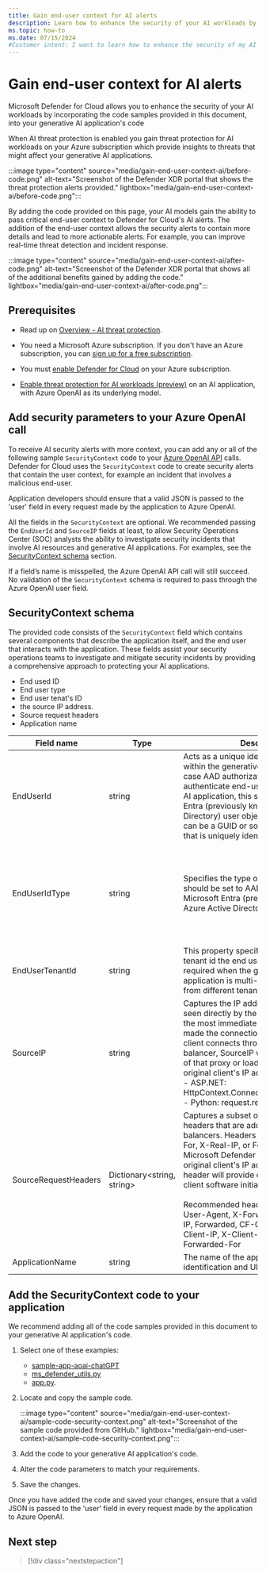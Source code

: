 ```yaml
---
title: Gain end-user context for AI alerts
description: Learn how to enhance the security of your AI workloads by adding user context for AI alerts with Microsoft Defender for Cloud threat protection for AI workloads.
ms.topic: how-to
ms.date: 07/15/2024
#Customer intent: I want to learn how to enhance the security of my AI workloads by adding end-user context for AI alerts with Microsoft Defender for Cloud threat protection for AI workloads.
---
```


# Gain end-user context for AI alerts

Microsoft Defender for Cloud allows you to enhance the security of your AI workloads by incorporating the code samples provided in this document, into your generative AI application's code 

When AI threat protection is enabled you gain threat protection for AI workloads on your Azure subscription which provide  insights to threats that might affect your generative AI applications.

:::image type="content" source="media/gain-end-user-context-ai/before-code.png" alt-text="Screenshot of the Defender XDR portal that shows the threat protection alerts provided." lightbox="media/gain-end-user-context-ai/before-code.png":::

By adding the code provided on this page, your AI models gain the ability to pass critical end-user context to Defender for Cloud's AI alerts. The addition of the end-user context allows the security alerts to contain more details and lead to more actionable alerts. For example, you can improve real-time threat detection and incident response.

:::image type="content" source="media/gain-end-user-context-ai/after-code.png" alt-text="Screenshot of the Defender XDR portal that shows all of the additional benefits gained by adding the code." lightbox="media/gain-end-user-context-ai/after-code.png":::

## Prerequisites

- Read up on [Overview - AI threat protection](ai-threat-protection.md).

- You need a Microsoft Azure subscription. If you don't have an Azure subscription, you can [sign up for a free subscription](https://azure.microsoft.com/pricing/free-trial/).

- You must [enable Defender for Cloud](get-started.md#enable-defender-for-cloud-on-your-azure-subscription) on your Azure subscription.

- [Enable threat protection for AI workloads (preview)](ai-onboarding.md) on an AI application, with Azure OpenAI as its underlying model.

## Add security parameters to your Azure OpenAI call

To receive AI security alerts with more context, you can add any or all of the following sample `SecurityContext` code to your [Azure OpenAI API](../ai-services/openai/reference.md) calls. Defender for Cloud uses the `SecurityContext` code to create security alerts that contain the user context, for example an incident that involves a malicious end-user. 

Application developers should ensure that a valid JSON is passed to the 'user' field in every request made by the application to Azure OpenAI.

All the fields in the `SecurityContext` are optional. We recommended passing the `EndUserId` and `SourceIP` fields at least, to allow Security Operations Center (SOC) analysts the ability to investigate security incidents that involve AI resources and generative AI applications. For examples, see the [SecurityContext schema](#securitycontext-schema) section.

If a field’s name is misspelled, the Azure OpenAI API call will still succeed. No validation of the `SecurityContext` schema is required to pass through the Azure OpenAI user field. 

## SecurityContext schema

The provided code consists of the `SecurityContext` field which contains several components that describe the application itself, and the end user that interacts with the application. These fields assist your security operations teams to investigate and mitigate security incidents by providing a comprehensive approach to protecting your AI applications.

- End used ID
- End user type
- End user tenat's ID
- the source IP address.
- Source request headers
- Application name

| Field name | Type | Description | Optional | Example |
|------------|------|-------------|----------|---------|
| EndUserId | string | Acts as a unique identifier for the end user within the generative AI application, in case AAD authorization is used to authenticate end-users in the generative AI application, this should be Microsoft Entra (previously known as Azure Active Directory) user object id, otherwise this can be a GUID or some other identifier that is uniquely identifying the user. | Yes | 1234a123-12a3-1234-1ab2-a1b2c34d56e |
| EndUserIdType | string | Specifies the type of end user identifier. It should be set to AAD when using Microsoft Entra (previously known as Azure Active Directory) user object ID. | Yes, unless EndUserId is passed, in that case this must be set to proper value. | AAD, Google, Other |
| EndUserTenantId | string | This property specifies the Microsoft 365 tenant id the end user belongs to. It is required when the generative AI application is multi-tenant and end users from different tenants can login. | Yes | 1234a123-12a3-1234-1ab2-a1b2c34d56e  |
| SourceIP  | string | Captures the IP address of the client as seen directly by the server. It represents the most immediate client IP address that made the connection to the server. If the client connects through a proxy or load balancer, SourceIP will be the IP address of that proxy or load balancer, not the original client's IP address: <br> - ASP.NET: HttpContext.Connection.RemoteIpAddress <br> - Python: request.remote_addr | Yes | 12.34.567.891, 1234:1:123a:123:1a2b:ab1:ab1c:ab12 |
| SourceRequestHeaders  | Dictionary<string, string> | Captures a subset of end user's request headers that are added by proxies or load balancers. Headers like X-Forwarded-For, X-Real-IP, or Forwarded are used by Microsoft Defender for Cloud to get the original client's IP address. User-Agent header will provide context about the client software initiating the API request. <br><br> Recommended header names include: User-Agent, X-Forwarded-For, X-Real-IP, Forwarded, CF-Connecting-IP, True-Client-IP, X-Client-IP, X-Forwarded, Forwarded-For | Yes | - |
| ApplicationName | string | The name of the application, used for identification and UI purposes. | Yes | Contoso HR Copilot, Customer sales chat bot. |

## Add the SecurityContext code to your application

We recommend adding all of the code samples provided in this document to your generative AI application's code.

1. Select one of these examples:

    - [sample-app-aoai-chatGPT](https://github.com/microsoft/sample-app-aoai-chatGPT)
    - [ms_defender_utils.py](https://github.com/microsoft/sample-app-aoai-chatGPT/blob/f3f19bf5f4cd9754ff0f759ade72057ca1e01fbc/backend/security/ms_defender_utils.py#L3)
    - [app.py](https://github.com/microsoft/sample-app-aoai-chatGPT/blob/f3f19bf5f4cd9754ff0f759ade72057ca1e01fbc/app.py#L741C1-L742C1).

1. Locate and copy the sample code.

    :::image type="content" source="media/gain-end-user-context-ai/sample-code-security-context.png" alt-text="Screenshot of the sample code provided from GitHub." lightbox="media/gain-end-user-context-ai/sample-code-security-context.png":::

1. Add the code to your generative AI application's code.

1. Alter the code parameters to match your requirements.  

1. Save the changes.

Once you have added the code and saved your changes, ensure that a valid JSON is passed to the 'user' field in every request made by the application to Azure OpenAI.

## Next step

> [!div class="nextstepaction"]
> 